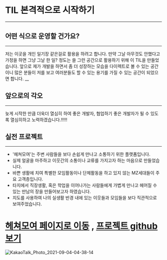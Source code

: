 # TIL 본격적으로 시작하기
___
 
 ## 어떤 식으로 운영할 건가요?
 ___
 저는 이곳을 개인 일기장 같은걸로 활용을 하려고 합니다.
 만약 그날 아무것도 안했다고 가정을 하면 그냥 그날 한 일? 정도는 쓸 그런 공간으로 활용하기 위해 이 TIL을 만들었습니다. 앞으로 제가 개발을 하면서
 좀 더 성장하는 모습을 다이렉트로 볼 수 있는 공간이니 많은 분들이 저를 보고 여러분들도 할 수 있는 용기를 가질 수 있는 공간이 되었으면 합니다.
 __
 
 ## 앞으로의 각오
 ___
 늦게 시작한 만큼 더욱더 열심히 하여 좋은 개발자, 협업하기 좋은 개발자가 될 수 있도록 열심히하고 노력하겠습니다.!!!!!
 
 
 ## 실전 프로젝트
 ___
 
 * '헤쳐모여'는 주변 사람들을 보다 손쉽게 만나고 소통하기 위한 플랫폼입니다.
 * 실제 얼굴을 마주하고 이웃간의 소통이나 교류를 가지고자 하는 마음으로 만들었습니다.
 * 바쁜 생활에 치여 특별한 모임활동이나 단체활동을 하고 있지 않는 MZ세대들이 주요 고객층입니다. 
 * 타지에서 직장생활, 혹은 학업을 이어나가는 사람들에게 가볍게 만나고 헤어질 수 있는 만남의 장을 만들어보고자 하였습니다. 
 * 지도를 사용하여 나의 실생활 반경 내에 있는 이웃들과 모임들을 보다 직관적으로 보여주었습니다. 

 
 # <a href='https://moyeora.org'><strong>헤쳐모여 페이지로 이동</strong></a> , <a href='https://github.com/archepro84/FinalProject_9'>프로젝트 github보기</a>
![KakaoTalk_Photo_2021-09-04-04-38-14](https://user-images.githubusercontent.com/85220179/132057806-dd10f068-2c9e-47ff-8608-2d0347c067f9.png)
 
